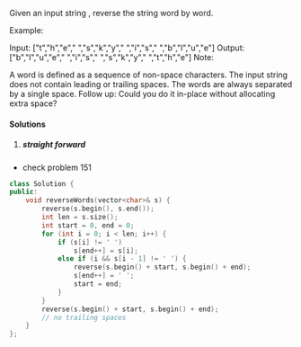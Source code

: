 Given an input string , reverse the string word by word. 

Example:

Input:  ["t","h","e"," ","s","k","y"," ","i","s"," ","b","l","u","e"]
Output: ["b","l","u","e"," ","i","s"," ","s","k","y"," ","t","h","e"]
Note: 

A word is defined as a sequence of non-space characters.
The input string does not contain leading or trailing spaces.
The words are always separated by a single space.
Follow up: Could you do it in-place without allocating extra space?

#### Solutions

1. ##### straight forward

- check problem 151

```c++
class Solution {
public:
    void reverseWords(vector<char>& s) {
        reverse(s.begin(), s.end());
        int len = s.size();
        int start = 0, end = 0;
        for (int i = 0; i < len; i++) {
            if (s[i] != ' ')
                s[end++] = s[i];
            else if (i && s[i - 1] != ' ') {
                reverse(s.begin() + start, s.begin() + end);
                s[end++] = ' ';
                start = end;
            }
        }
        reverse(s.begin() + start, s.begin() + end);
        // no trailing spaces
    }
};
```